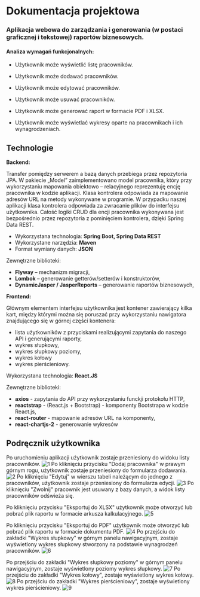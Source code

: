 # Dokumentacja projektowa

### Aplikacja webowa do zarządzania i generowania (w postaci graficznej i tekstowej) raportów biznesowych.



#### Analiza wymagań funkcjonalnych:

- Użytkownik może wyświetlić listę pracowników.

- Użytkownik może dodawać pracowników.

- Użytkownik może edytować pracowników.

- Użytkownik może usuwać pracowników.

- Użytkownik może generować raport w  formacie PDF i XLSX.

- Użytkownik może wyświetlać wykresy oparte na pracownikach i ich wynagrodzeniach.

## Technologie
**Backend:**

Transfer pomiędzy serwerem a bazą danych przebiega przez repozytoria JPA. 
W pakiecie „Model” zaimplementowano model pracownika, który przy wykorzystaniu mapowania obiektowo – relacyjnego reprezentuję encję pracownika w kodzie aplikacji. 
Klasa kontrolera odpowiada za mapowanie adresów URL na metody wykonywane w programie. W przypadku naszej aplikacji klasa kontrolera odpowiada za zwracanie 
plików do interfejsu użytkownika. Całość logiki CRUD dla encji pracownika wykonywana jest bezpośrednio przez repozytoria z pominięciem kontrolera, dzięki Spring Data REST.  

- Wykorzystana technologia: **Spring Boot, Spring Data REST**
- Wykorzystane narzędzia: **Maven**
- Format wymiany danych: **JSON**

Zewnętrzne biblioteki:

- **Flyway** – mechanizm migracji,
- **Lombok** – generowanie getterów/setterów i konstruktorów,
- **DynamicJasper / JasperReports** – generowanie raportów biznesowych,


**Frontend:**

Głównym elementem interfejsu użytkownika jest kontener zawierający kilka kart, 
między którymi można się poruszać przy wykorzystaniu nawigatora 
znajdującego się w górnej części kontenera: 
- lista użytkowników z przyciskami realizującymi zapytania do naszego API i generującymi raporty,
- wykres słupkowy, 
- wykres słupkowy poziomy, 
- wykres kołowy
- wykres pierścieniowy. 

Wykorzystana technologia: **React.JS**

Zewnętrzne biblioteki:
- **axios** - zapytania do API przy wykorzystaniu funckji protokołu HTTP,
- **reactstrap** - (React.js + Bootstrap) - komponenty Bootstrapa w kodzie React.js,
- **react-router** - mapowanie adresów URL na komponenty,
- **react-chartjs-2** - generowanie wykresów


## Podręcznik użytkownika
Po uruchomieniu aplikacji użytkownik zostaje przeniesiony do widoku listy pracowników.
![1](screenshots/1.png)
Po kliknięciu przycisku "Dodaj pracownika" w prawym górnym rogu, użytkownik zostaje przeniesiony do formularza dodawania.
![2](screenshots/2.png)
Po kliknięciu "Edytuj" w wierszu tabeli należącym do jednego z pracowników, użytkownik zostaje przeniesiony do formularza edycji.
![3](screenshots/3.png)
Po kliknięciu "Zwolnij" pracownik jest usuwany z bazy danych,
 a widok listy pracowników odświeża się.

Po kliknięciu przycisku "Eksportuj do XLSX" użytkownik może otworzyć 
lub pobrać plik raportu w formacie arkusza kalkulacyjnego.
![5](screenshots/5.png)

Po kliknięciu przycisku "Eksportuj do PDF" użytkownik może otworzyć 
lub pobrać plik raportu w formacie dokumentu PDF.
![4](screenshots/4.png)
Po przejściu do zakładki "Wykres słupkowy" w górnym panelu nawigacyjnym, zostaje wyświetlony wykres słupkowy stworzony na podstawie wynagrodzeń pracowników.
![6](screenshots/6.png)

Po przejściu do zakładki "Wykres słupkowy poziomy" w górnym panelu nawigacyjnym, zostaje wyświetlony poziomy wykres słupkowy.
![7](screenshots/7.png)
Po przejściu do zakładki "Wykres kołowy", zostaje wyświetlony wykres kołowy.
![8](screenshots/8.png)
Po przejściu do zakładki "Wykres pierścieniowy", zostaje wyświetlony wykres pierścieniowy.
![9](screenshots/9.png)
